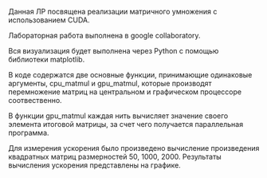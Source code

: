 Данная ЛР посвящена реализации матричного умножения с использованием CUDA. 

Лабораторная работа выполнена в google collaboratory. 

Вся визуализация будет выполнена через Python c помощью библиотеки matplotlib.

В коде содержатся две основные функции, принимающие одинаковые аргументы, cpu_matmul и gpu_matmul, которые производят перемножение матриц на центральном и графическом процессоре соотвественно.

В функции gpu_matmul каждая нить вычисляет значение своего элемента итоговой матрицы, за счет чего получается параллельная программа.


Для измерения ускорения было произведено вычисление произведения квадратных матриц размерностей 50, 1000, 2000. Результаты вычисления ускорения представлены на графике.


